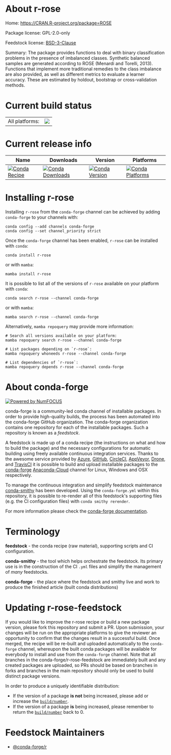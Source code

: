 About r-rose
============

Home: https://CRAN.R-project.org/package=ROSE

Package license: GPL-2.0-only

Feedstock license: [BSD-3-Clause](https://github.com/conda-forge/r-rose-feedstock/blob/main/LICENSE.txt)

Summary: The package provides functions to deal with binary classification problems in the presence of imbalanced classes. Synthetic balanced samples are generated according to ROSE (Menardi and Torelli, 2013). Functions that implement more traditional remedies to the class imbalance are also provided, as well as different metrics to evaluate a learner accuracy. These are estimated by holdout, bootstrap or cross-validation methods.

Current build status
====================


<table><tr><td>All platforms:</td>
    <td>
      <a href="https://dev.azure.com/conda-forge/feedstock-builds/_build/latest?definitionId=9884&branchName=main">
        <img src="https://dev.azure.com/conda-forge/feedstock-builds/_apis/build/status/r-rose-feedstock?branchName=main">
      </a>
    </td>
  </tr>
</table>

Current release info
====================

| Name | Downloads | Version | Platforms |
| --- | --- | --- | --- |
| [![Conda Recipe](https://img.shields.io/badge/recipe-r--rose-green.svg)](https://anaconda.org/conda-forge/r-rose) | [![Conda Downloads](https://img.shields.io/conda/dn/conda-forge/r-rose.svg)](https://anaconda.org/conda-forge/r-rose) | [![Conda Version](https://img.shields.io/conda/vn/conda-forge/r-rose.svg)](https://anaconda.org/conda-forge/r-rose) | [![Conda Platforms](https://img.shields.io/conda/pn/conda-forge/r-rose.svg)](https://anaconda.org/conda-forge/r-rose) |

Installing r-rose
=================

Installing `r-rose` from the `conda-forge` channel can be achieved by adding `conda-forge` to your channels with:

```
conda config --add channels conda-forge
conda config --set channel_priority strict
```

Once the `conda-forge` channel has been enabled, `r-rose` can be installed with `conda`:

```
conda install r-rose
```

or with `mamba`:

```
mamba install r-rose
```

It is possible to list all of the versions of `r-rose` available on your platform with `conda`:

```
conda search r-rose --channel conda-forge
```

or with `mamba`:

```
mamba search r-rose --channel conda-forge
```

Alternatively, `mamba repoquery` may provide more information:

```
# Search all versions available on your platform:
mamba repoquery search r-rose --channel conda-forge

# List packages depending on `r-rose`:
mamba repoquery whoneeds r-rose --channel conda-forge

# List dependencies of `r-rose`:
mamba repoquery depends r-rose --channel conda-forge
```


About conda-forge
=================

[![Powered by
NumFOCUS](https://img.shields.io/badge/powered%20by-NumFOCUS-orange.svg?style=flat&colorA=E1523D&colorB=007D8A)](https://numfocus.org)

conda-forge is a community-led conda channel of installable packages.
In order to provide high-quality builds, the process has been automated into the
conda-forge GitHub organization. The conda-forge organization contains one repository
for each of the installable packages. Such a repository is known as a *feedstock*.

A feedstock is made up of a conda recipe (the instructions on what and how to build
the package) and the necessary configurations for automatic building using freely
available continuous integration services. Thanks to the awesome service provided by
[Azure](https://azure.microsoft.com/en-us/services/devops/), [GitHub](https://github.com/),
[CircleCI](https://circleci.com/), [AppVeyor](https://www.appveyor.com/),
[Drone](https://cloud.drone.io/welcome), and [TravisCI](https://travis-ci.com/)
it is possible to build and upload installable packages to the
[conda-forge](https://anaconda.org/conda-forge) [Anaconda-Cloud](https://anaconda.org/)
channel for Linux, Windows and OSX respectively.

To manage the continuous integration and simplify feedstock maintenance
[conda-smithy](https://github.com/conda-forge/conda-smithy) has been developed.
Using the ``conda-forge.yml`` within this repository, it is possible to re-render all of
this feedstock's supporting files (e.g. the CI configuration files) with ``conda smithy rerender``.

For more information please check the [conda-forge documentation](https://conda-forge.org/docs/).

Terminology
===========

**feedstock** - the conda recipe (raw material), supporting scripts and CI configuration.

**conda-smithy** - the tool which helps orchestrate the feedstock.
                   Its primary use is in the construction of the CI ``.yml`` files
                   and simplify the management of *many* feedstocks.

**conda-forge** - the place where the feedstock and smithy live and work to
                  produce the finished article (built conda distributions)


Updating r-rose-feedstock
=========================

If you would like to improve the r-rose recipe or build a new
package version, please fork this repository and submit a PR. Upon submission,
your changes will be run on the appropriate platforms to give the reviewer an
opportunity to confirm that the changes result in a successful build. Once
merged, the recipe will be re-built and uploaded automatically to the
`conda-forge` channel, whereupon the built conda packages will be available for
everybody to install and use from the `conda-forge` channel.
Note that all branches in the conda-forge/r-rose-feedstock are
immediately built and any created packages are uploaded, so PRs should be based
on branches in forks and branches in the main repository should only be used to
build distinct package versions.

In order to produce a uniquely identifiable distribution:
 * If the version of a package **is not** being increased, please add or increase
   the [``build/number``](https://docs.conda.io/projects/conda-build/en/latest/resources/define-metadata.html#build-number-and-string).
 * If the version of a package **is** being increased, please remember to return
   the [``build/number``](https://docs.conda.io/projects/conda-build/en/latest/resources/define-metadata.html#build-number-and-string)
   back to 0.

Feedstock Maintainers
=====================

* [@conda-forge/r](https://github.com/conda-forge/r/)

